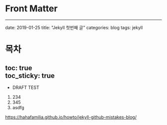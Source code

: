 # Front Matter
---
date: 2019-01-25
title: "Jekyll 첫번째 글"
categories: blog
tags: jekyll
# 목차
toc: true  
toc_sticky: true 
---

* DRAFT TEST

1. 234
2. 345
3. asdfg


https://hahafamilia.github.io/howto/jekyll-github-mistakes-blog/
